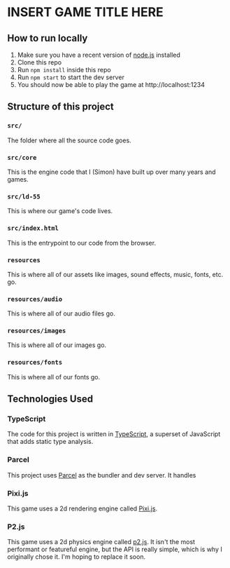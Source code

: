 # INSERT GAME TITLE HERE

## How to run locally

1. Make sure you have a recent version of [node.js](https://nodejs.org/en) installed
2. Clone this repo
3. Run `npm install` inside this repo
4. Run `npm start` to start the dev server
5. You should now be able to play the game at http://localhost:1234

## Structure of this project

### `src/`

The folder where all the source code goes.

### `src/core`

This is the engine code that I (Simon) have built up over many years and games.

### `src/ld-55`

This is where our game's code lives.

### `src/index.html`

This is the entrypoint to our code from the browser.

### `resources`

This is where all of our assets like images, sound effects, music, fonts, etc. go.

### `resources/audio`

This is where all of our audio files go.

### `resources/images`

This is where all of our images go.

### `resources/fonts`

This is where all of our fonts go.

## Technologies Used

### TypeScript

The code for this project is written in [TypeScript](https://www.typescriptlang.org/), a superset of JavaScript that adds static type analysis.

### Parcel

This project uses [Parcel](https://parceljs.org/) as the bundler and dev server.
It handles

### Pixi.js

This game uses a 2d rendering engine called [Pixi.js](https://pixijs.com/).

### P2.js

This game uses a 2d physics engine called [p2.js](https://github.com/schteppe/p2.js/).
It isn't the most performant or featureful engine, but the API is really simple, which is why I originally chose it.
I'm hoping to replace it soon.
